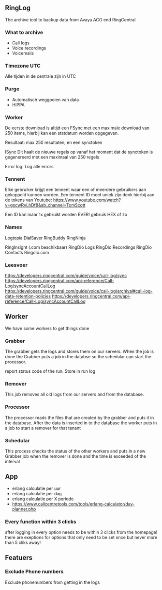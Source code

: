 ## RingLog
The archive tool to backup data from Avaya ACO end RingCentral

### What to archive
* Call logs
* Voice recordings
* Voicemails

### Timezone UTC
Alle tijden in de centrale zijn in UTC

### Purge 
* Automatisch weggooien van data
* HIPPA

### Worker
De eerste download is altijd een FSync met een maximale download van 250 items, hierbij kan een statdatum worden opgegeven.

Resultaat: max 250 resultaten, en een synctoken

ISync
Dit haalt de nieuwe regels op vanaf het moment dat de synctoken is gegenereerd met een maximaal van 250 regels


Error log: Log alle errors


### Tennent
Elke gebruiker krijgt een tennent waar een of meerdere gebruikers aan gekoppeld kunnen worden. Een tennent ID moet uniek zijn denk hierbij aan de tokens van Youtube: https://www.youtube.com/watch?v=gocwRvLhDf8&ab_channel=TomScott

Een ID kan maar 1x gebruikt worden EVER! gebruik HEX of zo


### Names
Logtopia
DialSaver
RingBuddy
RingNinja

RingInsight (.com beschikbaar)
RingDio Logs
RingDio Recordings
RingDio Contacts
Ringdio.com

### Leesvoer

https://developers.ringcentral.com/guide/voice/call-log/sync
https://developers.ringcentral.com/api-reference/Call-Log/syncAccountCallLog
https://developers.ringcentral.com/guide/voice/call-log/archival#call-log-data-retention-policies
https://developers.ringcentral.com/api-reference/Call-Log/syncAccountCallLog



## Worker
We have some workers to get things done

### Grabber
The grabber gets the logs and stores them on our servers. When the job is done the Grabber puts a job in the databse so the schedular can start the processor.

report status code of the run. Store in run log

### Remover
This job removes all old logs from our servers and from the database.

### Processor
The processor reads the files that are created by the grabber and puts it in the database. After the data is inserted in to the database the worker puts in a job to start a remover for that tenant

### Schedular
This process checks the status of the other workers and puts in a new Grabber job when the remover is done and the time is exceeded of the interval






## App
* erlang calculatie per uur
* erlang calculatie per dag
* erlang calculatie per X periode
* https://www.callcentretools.com/tools/erlang-calculator/day-planner.php




### Every function within 3 clicks
after logging in every option needs to be within 3 clicks from the homepage! there are exeptions for options that only need to be set once but never more than 5 cliks away!














## Featuers
### Exclude Phone numbers
Exclude phonenumbers from getting in the logs